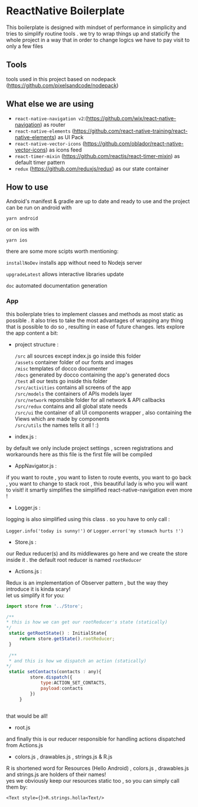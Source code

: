 # ReactNative Boilerplate
This boilerplate is designed with mindset of performance in simplicity and tries to simplify routine tools . we try to wrap things up and staticify the whole project in a way that in order to change logics we have to pay visit to only a few files

## Tools
tools used in this project based on nodepack (https://github.com/pixelsandcode/nodepack)

What else we are using
-
- `react-native-navigation v2`:(https://github.com/wix/react-native-navigation) as router
- `react-native-elements` (https://github.com/react-native-training/react-native-elements) as UI Pack
- `react-native-vector-icons` (https://github.com/oblador/react-native-vector-icons) as icons feed
- `react-timer-mixin` (https://github.com/reactjs/react-timer-mixin) as default timer pattern
- `redux` (https://github.com/reduxjs/redux) as our state container

## How to use

Android's manifest & gradle are up to date and ready to use and the project can be run on android with 

`yarn android`

or on ios with

`yarn ios`

there are some more scipts worth mentioning:

`installNoDev` installs app without need to Nodejs server

`upgradeLatest` allows interactive libraries update

`doc` automated documentation generation


### App
this boilerplate tries to implement classes and methods as most static as possible . 
it also tries to take the most advantages of wrapping any thing that is possible to do so ,
resulting in ease of future changes. lets explore the app content a bit:
 
- project structure :

   `/src` all sources except index.js go inside this folder \
   `/assets` container folder of our fonts and images \
   `/misc` templates of docco documenter \
   `/docs` generated by docco containing the app's generated docs \
   `/test` all our tests go inside this folder \
   `/src/activities` contains all screens of the app \
   `/src/models` the containers of APIs models layer \
   `/src/network` reponsible folder for all network & API callbacks \
   `/src/redux` contains and all global state needs \
   `/src/ui` the container of all UI components wrapper , also containing the Views which are made by components \
   `/src/utils` the names tells it all ! :)
   
- index.js :

by default we only include project settings , screen registrations and workarounds here as this file is the first file will be compiled

- AppNavigator.js :

if you want to route , you want to listen to route events, you want to go back , you want to change to stack root , this beautiful lady is who you will want to visit! it smartly simplifies the simplified react-native-navigation even more !

- Logger.js :

logging is also simplified using this class . so you have to only call :

`Logger.info('today is sunny!')`  or `Logger.error('my stomach hurts !')`

- Store.js :

our Redux reducer(s) and its middlewares go here and we create the store inside it . the default root reducer is named `rootReducer`

- Actions.js :

Redux is an implementation of Observer pattern , but the way they introduce it is kinda scary!\
let us simplify it for you:

```javascript
import store from '../Store';

/**
* this is how we can get our rootReducer's state (statically)
*/
 static getRootState() : InitialState{
     return store.getState().rootReducer;
 }
 
 /**
 * and this is how we dispatch an action (statically)
*/
 static setContacts(contacts : any){
         store.dispatch({
             type:ACTION_SET_CONTACTS,
             payload:contacts
         })
     }
 
```

that would be all!

- root.js

and finally this is our reducer responsible for handling actions dispatched from Actions.js

- colors.js , drawables.js , strings.js & R.js

R is shortened word for Resources (Hello Android) , colors.js , drawables.js and strings.js are holders of their names! \
yes we obviously keep our resources static too , so you can simply call them by:

`<Text style={}>R.strings.holla<Text/>`
